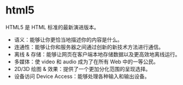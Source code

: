 # html5

HTML5 是 HTML 标准的最新演进版本。 

+ 语义：能够让你更恰当地描述你的内容是什么。
+ 连通性：能够让你和服务器之间通过创新的新技术方法进行通信。
+ 离线 & 存储：能够让网页在客户端本地存储数据以及更高效地离线运行。
+ 多媒体：使 video 和 audio 成为了在所有 Web 中的一等公民。
+ 2D/3D 绘图 & 效果：提供了一个更加分化范围的呈现选择。
+ 设备访问 Device Access：能够处理各种输入和输出设备。
